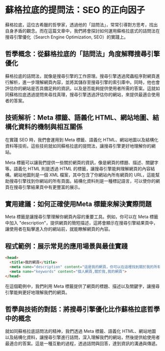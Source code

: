 # 蘇格拉底的提問法：SEO 的正向因子
蘇格拉底，這位古希臘的哲學家，透過他的「詰問法」，常常引導對方思考，找出自身矛盾的觀念。而在這篇文章中，我們將會探討如何運用蘇格拉底式的詰問法在搜尋引擎優化（Search Engine Optimization, SEO）的實踐上。

## 哲學概念：從蘇格拉底的「詰問法」角度解釋搜尋引擎優化

蘇格拉底的詰問法，就像是搜尋引擎的工作原理。搜尋引擎透過爬蟲程序對網頁進行解析，進一步理解網頁內容，並將其儲存至搜尋引擎的索引庫中。同時，他也會評估你的網站是否具備足夠的資訊，以及是否能夠提供使用者所需的答案。這就如同蘇格拉底透過提問來尋找真理，搜尋引擎透過評估你的網站，來提供最適合使用者的答案。

## 技術解析：Meta 標籤、語義化 HTML、網站地圖、結構化資料的機制與相互關係

在實踐 SEO 時，我們會運用到 Meta 標籤、語義化 HTML、網站地圖以及結構化資料等技術。這些技術就如同蘇格拉底的提問法，讓搜尋引擎更好地理解你的網站。

Meta 標籤可以讓我們提供一些關於網頁的資訊，像是網頁的標題、描述、關鍵字等。語義化 HTML 則是透過 HTML 的標籤，讓搜尋引擎能夠理解網頁的內容結構。網站地圖則是一個 XML 檔案，其中包含了你網站內所有網頁的 URL，這能幫助搜尋引擎找到你網站的所有頁面。結構化資料則是一種標記語言，可以使你的網頁在搜尋引擎結果頁中有更豐富的展示。

## 實用建議：如何正確使用Meta 標籤來解決實際問題

Meta 標籤是讓搜尋引擎理解你網頁內容的重要工具。例如，你可以在 Meta 標籤中加入 "description"，提供網頁的簡短描述，這將會顯示在搜尋引擎結果頁中，讓使用者在點擊進入你的網站前，就能瞭解網頁的內容。

## 程式範例：展示常見的應用場景與最佳實踐

```html
<head>
  <title>我的網頁</title>
  <meta name="description" content="這是我的網頁，你可以在這裡找到關於我的所有資訊。">
  <meta name="keywords" content="個人網頁,關於我,我的網頁">
</head>
```

在這個範例中，我們利用 Meta 標籤提供了網頁的標題、描述以及關鍵字，讓搜尋引擎能夠更好地理解我們的網頁。

## 哲學與技術的對話：將搜尋引擎優化比作蘇格拉底哲學中的概念

就如同蘇格拉底詰問法的精神，我們透過 Meta 標籤、語義化 HTML、網站地圖以及結構化資料，讓搜尋引擎進行詰問，深入理解我們的網站，然後提供給使用者最適合的答案。這是一種互動的過程，透過詰問與回答，達到資訊的溝通與傳遞。